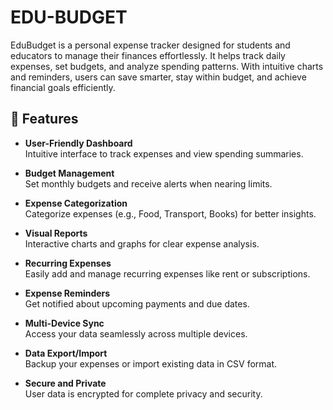 # EDU-BUDGET
EduBudget is a personal expense tracker designed for students and educators to manage their finances effortlessly. 
It helps track daily expenses, set budgets, and analyze spending patterns.
With intuitive charts and reminders, users can save smarter, stay within budget, and achieve financial goals efficiently.


## 🚀 Features

- **User-Friendly Dashboard**  
  Intuitive interface to track expenses and view spending summaries.

- **Budget Management**  
  Set monthly budgets and receive alerts when nearing limits.

- **Expense Categorization**  
  Categorize expenses (e.g., Food, Transport, Books) for better insights.

- **Visual Reports**  
  Interactive charts and graphs for clear expense analysis.

- **Recurring Expenses**  
  Easily add and manage recurring expenses like rent or subscriptions.

- **Expense Reminders**  
  Get notified about upcoming payments and due dates.

- **Multi-Device Sync**  
  Access your data seamlessly across multiple devices.

- **Data Export/Import**  
  Backup your expenses or import existing data in CSV format.

- **Secure and Private**  
  User data is encrypted for complete privacy and security.


